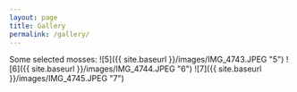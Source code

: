 ```yaml
---
layout: page
title: Gallery
permalink: /gallery/
---
```


Some selected mosses:
![5]({{ site.baseurl }}/images/IMG_4743.JPEG "5")
![6]({{ site.baseurl }}/images/IMG_4744.JPEG "6")
![7]({{ site.baseurl }}/images/IMG_4745.JPEG "7")


